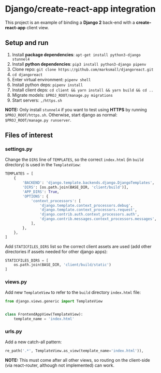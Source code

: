 # Django/create-react-app integration

This project is an example of binding a **Django 2** back-end with a **create-react-app** client view.

## Setup and run

1.  Install **package dependencies**: `apt-get install python3-django stunnel4`
1.  Install **python dependencies**: `pip3 install python3-django pipenv`
1.  Clone repo: `git clone https://github.com/marksmall/djangoreact.git`
1.  `cd djangoreact`
1.  Enter virtual environment: `pipenv shell`
1.  Install python deps: `pipenv install`
1.  Install client deps: `cd client && yarn install && yarn build && cd ..`
1.  Migrate models: `$PROJ_ROOT/manage.py migrations`
1.  Start servers: `,/https.sh`

**NOTE:** Only install `stunnel4` if you want to test using **HTTPS** by running `$PROJ_ROOT/https.sh`. Otherwise, start django as normal: `$PROJ_ROOT/manage.py runserver`.

## Files of interest

### settings.py

Change the `DIRS` line of `TEMPLATES`, so the correct `index.html` (in `build` directory) is used in the `TemplateView`:

```python
TEMPLATES = [
    {
        'BACKEND': 'django.template.backends.django.DjangoTemplates',
        'DIRS': [os.path.join(BASE_DIR, 'client/build')],
        'APP_DIRS': True,
        'OPTIONS': {
            'context_processors': [
                'django.template.context_processors.debug',
                'django.template.context_processors.request',
                'django.contrib.auth.context_processors.auth',
                'django.contrib.messages.context_processors.messages',
            ],
        },
    },
]
```

Add `STATICFILES_DIRS` list so the correct client assets are used (add other directories if assets needed for other django apps):

```python
STATICFILES_DIRS = [
    os.path.join(BASE_DIR, 'client/build/static')
]
```

### views.py

Add new `TemplateView` to refer to the `build` directory `index.html` file:

```python
from django.views.generic import TemplateView


class FrontendAppView(TemplateView):
    template_name = 'index.html'
```

### urls.py

Add a new catch-all pattern:

```python
re_path('.*', TemplateView.as_view(template_name='index.html')),
```

**NOTE:** This must come after all other views, so routing on the client-side (via react-router, although not implemented) can work.
